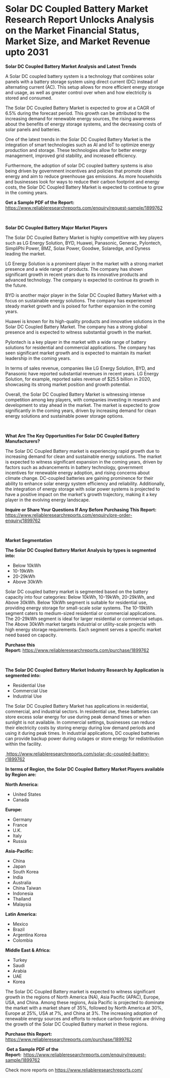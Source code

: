 <p><h1>Solar DC Coupled Battery Market Research Report Unlocks Analysis on the Market Financial Status, Market Size, and Market Revenue upto 2031</h1></p><p><strong>Solar DC Coupled Battery Market Analysis and Latest Trends</strong></p>
<p><p>A Solar DC coupled battery system is a technology that combines solar panels with a battery storage system using direct current (DC) instead of alternating current (AC). This setup allows for more efficient energy storage and usage, as well as greater control over when and how electricity is stored and consumed.</p><p>The Solar DC Coupled Battery Market is expected to grow at a CAGR of 6.5% during the forecast period. This growth can be attributed to the increasing demand for renewable energy sources, the rising awareness about the benefits of energy storage systems, and the decreasing costs of solar panels and batteries.</p><p>One of the latest trends in the Solar DC Coupled Battery Market is the integration of smart technologies such as AI and IoT to optimize energy production and storage. These technologies allow for better energy management, improved grid stability, and increased efficiency.</p><p>Furthermore, the adoption of solar DC coupled battery systems is also being driven by government incentives and policies that promote clean energy and aim to reduce greenhouse gas emissions. As more households and businesses look for ways to reduce their carbon footprint and energy costs, the Solar DC Coupled Battery Market is expected to continue to grow in the coming years.</p></p>
<p><strong>Get a Sample PDF of the Report:&nbsp;</strong> <a href="https://www.reliableresearchreports.com/enquiry/request-sample/1899762">https://www.reliableresearchreports.com/enquiry/request-sample/1899762</a></p>
<p>&nbsp;</p>
<p><strong>Solar DC Coupled Battery Major Market Players</strong></p>
<p><p>The Solar DC Coupled Battery Market is highly competitive with key players such as LG Energy Solution, BYD, Huawei, Panasonic, Generac, Pylontech, SimpliPhi Power, BMZ, Solax Power, Goodwe, Solaredge, and Dyness leading the market. </p><p>LG Energy Solution is a prominent player in the market with a strong market presence and a wide range of products. The company has shown significant growth in recent years due to its innovative products and advanced technology. The company is expected to continue its growth in the future.</p><p>BYD is another major player in the Solar DC Coupled Battery Market with a focus on sustainable energy solutions. The company has experienced steady market growth and is poised for further expansion in the coming years.</p><p>Huawei is known for its high-quality products and innovative solutions in the Solar DC Coupled Battery Market. The company has a strong global presence and is expected to witness substantial growth in the market.</p><p>Pylontech is a key player in the market with a wide range of battery solutions for residential and commercial applications. The company has seen significant market growth and is expected to maintain its market leadership in the coming years.</p><p>In terms of sales revenue, companies like LG Energy Solution, BYD, and Panasonic have reported substantial revenues in recent years. LG Energy Solution, for example, reported sales revenue of $25.5 billion in 2020, showcasing its strong market position and growth potential.</p><p>Overall, the Solar DC Coupled Battery Market is witnessing intense competition among key players, with companies investing in research and development to stay ahead in the market. The market is expected to grow significantly in the coming years, driven by increasing demand for clean energy solutions and sustainable power storage options.</p></p>
<p>&nbsp;</p>
<p><strong>What Are The Key Opportunities For Solar DC Coupled Battery Manufacturers?</strong></p>
<p><p>The Solar DC Coupled Battery market is experiencing rapid growth due to increasing demand for clean and sustainable energy solutions. The market is expected to witness significant expansion in the coming years, driven by factors such as advancements in battery technology, government incentives for renewable energy adoption, and rising concerns about climate change. DC-coupled batteries are gaining prominence for their ability to enhance solar energy system efficiency and reliability. Additionally, the integration of energy storage with solar power systems is projected to have a positive impact on the market's growth trajectory, making it a key player in the evolving energy landscape.</p></p>
<p><strong>Inquire or Share Your Questions If Any Before Purchasing This Report:</strong> <a href="https://www.reliableresearchreports.com/enquiry/pre-order-enquiry/1899762">https://www.reliableresearchreports.com/enquiry/pre-order-enquiry/1899762</a></p>
<p>&nbsp;</p>
<p><strong>Market Segmentation</strong></p>
<p><strong>The Solar DC Coupled Battery Market Analysis by types is segmented into:</strong></p>
<p><ul><li>Below 10kWh</li><li>10-19kWh</li><li>20-29kWh</li><li>Above 30kWh</li></ul></p>
<p><p>Solar DC coupled battery market is segmented based on the battery capacity into four categories: Below 10kWh, 10-19kWh, 20-29kWh, and Above 30kWh. Below 10kWh segment is suitable for residential use, providing energy storage for small-scale solar systems. The 10-19kWh segment caters to medium-sized residential or commercial applications. The 20-29kWh segment is ideal for larger residential or commercial setups. The Above 30kWh market targets industrial or utility-scale projects with high energy storage requirements. Each segment serves a specific market need based on capacity.</p></p>
<p><strong>Purchase this Report:&nbsp;</strong><a href="https://www.reliableresearchreports.com/purchase/1899762">https://www.reliableresearchreports.com/purchase/1899762</a></p>
<p>&nbsp;</p>
<p><strong>The Solar DC Coupled Battery Market Industry Research by Application is segmented into:</strong></p>
<p><ul><li>Residential Use</li><li>Commercial Use</li><li>Industrial Use</li></ul></p>
<p><p>The Solar DC Coupled Battery Market has applications in residential, commercial, and industrial sectors. In residential use, these batteries can store excess solar energy for use during peak demand times or when sunlight is not available. In commercial settings, businesses can reduce their electricity costs by storing energy during low demand periods and using it during peak times. In industrial applications, DC coupled batteries can provide backup power during outages or store energy for redistribution within the facility.</p></p>
<p><a href="https://www.reliableresearchreports.com/solar-dc-coupled-battery-r1899762">&nbsp;https://www.reliableresearchreports.com/solar-dc-coupled-battery-r1899762</a></p>
<p><strong>In terms of Region, the Solar DC Coupled Battery Market Players available by Region are:</strong></p>
<p>
    <p> <strong> North America: </strong>
        <ul>
            <li>United States</li>
            <li>Canada</li>
        </ul>
        </p> 
    <p> <strong> Europe: </strong>
        <ul>
            <li>Germany</li>
            <li>France</li>
            <li>U.K.</li>
            <li>Italy</li>
            <li>Russia</li>
        </ul>
        </p> 
    <p> <strong> Asia-Pacific: </strong>
        <ul>
            <li>China</li>
            <li>Japan</li>
            <li>South Korea</li>
            <li>India</li>
            <li>Australia</li>
            <li>China Taiwan</li>
            <li>Indonesia</li>
            <li>Thailand</li>
            <li>Malaysia</li>
        </ul>
        </p> 
    <p> <strong> Latin America: </strong>
        <ul>
            <li>Mexico</li>
            <li>Brazil</li>
            <li>Argentina Korea</li>
            <li>Colombia</li>
        </ul>
        </p> 
    <p> <strong> Middle East & Africa: </strong>
        <ul>
            <li>Turkey</li>
            <li>Saudi</li>
            <li>Arabia</li>
            <li>UAE</li>
            <li>Korea</li>
        </ul>
    </p>
    </p>
<p><p>The Solar DC Coupled Battery market is expected to witness significant growth in the regions of North America (NA), Asia Pacific (APAC), Europe, USA, and China. Among these regions, Asia Pacific is projected to dominate the market with a market share of 35%, followed by North America at 30%, Europe at 25%, USA at 7%, and China at 3%. The increasing adoption of renewable energy sources and efforts to reduce carbon footprint are driving the growth of the Solar DC Coupled Battery market in these regions.</p></p>
<p><strong>Purchase this Report: </strong><a href="https://www.reliableresearchreports.com/purchase/1899762">https://www.reliableresearchreports.com/purchase/1899762</a></p>
<p>&nbsp;<strong>Get a Sample PDF of the Report:&nbsp;&nbsp;</strong><a href="https://www.reliableresearchreports.com/enquiry/request-sample/1899762">https://www.reliableresearchreports.com/enquiry/request-sample/1899762</a></p>
<p><strong></strong></p>
<p>Check more reports on <a href="https://www.reliableresearchreports.com/">https://www.reliableresearchreports.com/</a></p>